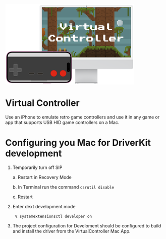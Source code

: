 ![iPhone running virtual controller app controlling game on iMac](./Assets/HeroImage.png)

# Virtual Controller

Use an iPhone to emulate retro game controllers and use it in any game
or app that supports USB HID game controllers on a Mac.

# Configuring you Mac for DriverKit development

1. Temporarily turn off SIP

    a. Restart in Recovery Mode

    b. In Terminal run the command `csrutil disable`

    c. Restart

2. Enter dext development mode

        % systemextensionsctl developer on

3. The project configuration for Develoment should be configured to
   build and install the driver from the VirtualController Mac App.
